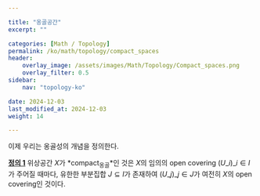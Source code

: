 ```yaml
---

title: "옹골공간"
excerpt: ""

categories: [Math / Topology]
permalink: /ko/math/topology/compact_spaces
header:
    overlay_image: /assets/images/Math/Topology/Compact_spaces.png
    overlay_filter: 0.5
sidebar: 
    nav: "topology-ko"

date: 2024-12-03
last_modified_at: 2024-12-03
weight: 14

---
```


이제 우리는 옹골성의 개념을 정의한다.

<div class="definition" markdown="1">

<ins id="def1">**정의 1**</ins> 위상공간 $X$가 *compact<sub>옹골</sub>*인 것은 $X$의 임의의 open covering $(U\_i)\_{i\in I}$가 주어질 때마다, 유한한 부분집합 $J\subseteq I$가 존재하여 $(U\_j)\_{j\in J}$가 여전히 $X$의 open covering인 것이다.

</div>